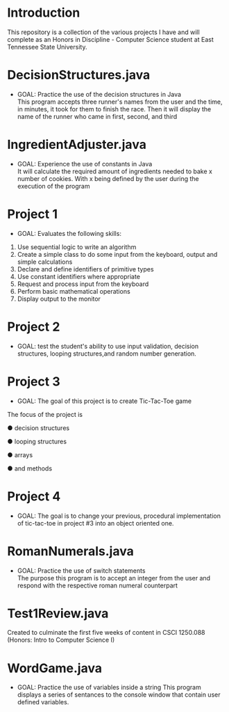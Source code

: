 # Introduction    
This repository is a collection of the various projects I have and will complete
as an Honors in Discipline - Computer Science student at East Tennessee State
University.

# DecisionStructures.java
- GOAL: Practice the use of the decision structures in Java     
This program accepts three runner's names from the user and the 
time, in minutes, it took for them to finish the race. Then it will display the
name of the runner who came in first, second, and third

# IngredientAdjuster.java  
- GOAL: Experience the use of constants in Java  
It will calculate the required amount of ingredients needed to bake x number of
cookies. With x being defined by the user during the execution of the program

# Project 1
- GOAL: Evaluates the following skills:
1) Use sequential logic to write an algorithm
2) Create a simple class to do some input from the keyboard,
   output and simple calculations
3) Declare and define identifiers of primitive types
4) Use constant identifiers where appropriate
5) Request and process input from the keyboard
6) Perform basic mathematical operations
7) Display output to the monitor

# Project 2
- GOAL: test the student's ability to use input validation, decision structures,
looping structures,and random number generation.

# Project 3
- GOAL: The goal of this project is to create Tic-Tac-Toe game

The focus of the project is 

● decision structures

● looping structures

● arrays

● and methods

# Project 4
- GOAL: The goal is to change your previous, procedural implementation of tic-tac-toe in project #3
into an object oriented one.

# RomanNumerals.java  
- GOAL: Practice the use of switch statements  
The purpose this program is to accept an integer from the user and respond with
the respective roman numeral counterpart

# Test1Review.java  
Created to culminate the first five weeks of content in CSCI 1250.088
(Honors: Intro to Computer Science I)

# WordGame.java
- GOAL: Practice the use of variables inside a string
This program displays a series of sentances to the console window that contain
user defined variables.
